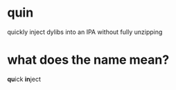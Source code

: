 # quin
quickly inject dylibs into an IPA without fully unzipping

# what does the name mean?
**qu**ick **in**ject

